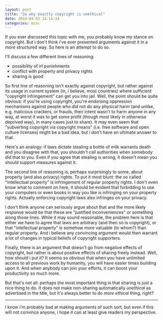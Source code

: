 ```yaml
---
layout: post
title: "So why exactly copyright is unethical"
date: 2019-04-03 14:14:14
categories: misc
---
```


If you ever discussed this topic with me, you probably know my stance on
copyright. But i don't think i've ever presented arguments against it in a more
structured way. So here is an attempt to do so.

<cut/>

I'll discuss a few different lines of reasoning:

- possibility of irl punishments
- conflict with property and privacy rights
- sharing is good

So first line of reasoning isn't exactly against copyright, but rather against
its usage in current system (in, i believe, most countries) where sufficient
"copyright infringement" can get you into jail. Well, the point should be quite
obvious: if you're using copyright, you're endorsing oppression mechanisms
against people who did not do any physical harm (and unlike, e.g. malicious
crackers, or frauds, their intent wasn't to harm anyone in any way, at worst it
was to get some profit (though most likely in otherwise deprived way), in many
cases just to share). It may even seem that "subverting copyright via copyright
means" (i.e. free software and open culture licenses) might be a bad idea, but i
don't have an ultimate answer to that.

Here's an analogy: if laws dictate stealing a bottle of milk warrants death and
you disagree with that, you shouldn't call authorities when somebody did that to
you. Even if you agree that stealing is wrong, it doesn't mean you should
support measures against it.

The second line of reasoning is, perhaps surprisingly to some, about property
(and also privacy) rights. To put it most blunt: the so called "intellectual
property" is infringement of regular property rights. I don't even know what to
comment on here, it should be evident that forbidding to use your computers or
even books in way you like is infringing on your property rights. Actually
enforcing copyright laws also infringes on your privacy.

I don't think anyone can seriously argue about that and the more likely response
would be that these are "justified inconveniences" or something along those
lines. While it may sound reasonable, the problem here is that either we have to
agree that laws are arbitrary (and then so is copyright), or that "intellectual
property" is somehow more valuable (to whom?) than regular property. And i
believe any convincing argument would then warrant a lot of changes in typical
beliefs of copyright supporters.

Finally, there is an argument that doesn't go from negative effects of
copyright, but rather is about positive effects of sharing freely instead. Well,
how should i put it? It seems so obvious that when you have unlimited access to
all previous work by humanity, you will have easier times building upon it. And
when anybody can join your efforts, it can boost your productivity so much
more.

But that's not all: perhaps the most important thing is that sharing is just a
nice thing to do. It does not make non-sharing automatically *unethical* as
advertised in the title, but it's always better to do *more ethical* thing,
right?

***

I know i'm probably bad at making arguments of such sort, but even if this will
not convince anyone, i hope it can at least give readers my perspective.
